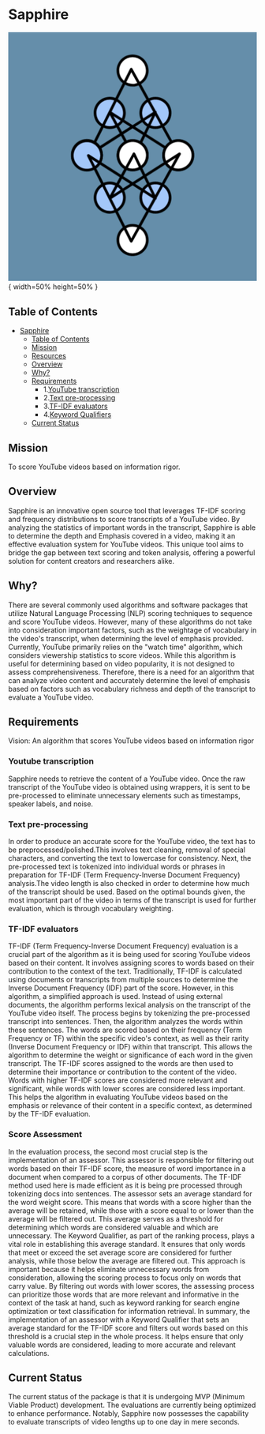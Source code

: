 # Sapphire

![Project Logo](IMG-9758.jpg){ width=50% height=50% }



## Table of Contents

- [Sapphire](#Sapphire)
  - [Table of Contents](#table-of-contents)
  - [Mission](#Mission)
  - [Resources](#Resources)
  - [Overview](#Overview)
  - [Why?](#Why?)
  - [Requirements](#Requirements)
    - 1.[YouTube transcription](#YouTube-transcription)
    - 2.[Text pre-processing](#Text-pre-procesing)
    - 3.[TF-IDF evaluators](#TF-IDF-evaluators)
    - 4.[Keyword Qualifiers](#Keyword-Qualifiers)
   - [Current Status](#Current-Status)



## Mission

To score YouTube videos based on information rigor.





## Overview

Sapphire is an innovative open source tool that leverages TF-IDF scoring and frequency distributions to score transcripts of a YouTube video. By analyzing the statistics of important words in the transcript, Sapphire is able to determine the depth and Emphasis covered in a video, making it an effective evaluation system for YouTube videos. This unique tool aims to bridge the gap between text scoring and token analysis, offering a powerful solution for content creators and researchers alike. 


## Why?

There are several commonly used algorithms and software packages that utilize Natural Language Processing (NLP) scoring techniques to sequence and score YouTube videos. However, many of these algorithms do not take into consideration important factors, such as the weightage of vocabulary in the video's transcript, when determining the level of emphasis provided. Currently, YouTube primarily relies on the "watch time" algorithm, which considers viewership statistics to score videos. While this algorithm is useful for determining based on video popularity, it is not designed to assess comprehensiveness. Therefore, there is a need for an algorithm that can analyze video content and accurately determine the level of emphasis based on factors such as vocabulary richness and depth of the transcript to evaluate a YouTube video.

## Requirements
Vision: An algorithm that scores YouTube videos based on information rigor

 ### Youtube transcription ###
Sapphire needs to retrieve the content of a YouTube video. Once the raw transcript of the YouTube video is obtained using wrappers, it is sent to be pre-processed to eliminate unnecessary elements such as timestamps, speaker labels, and noise. 

### Text pre-processing ###
In order to produce an accurate score for the YouTube video, the text has to be preprocessed/polished.This involves text cleaning, removal of special characters, and converting the text to lowercase for consistency. Next, the pre-processed text is tokenized into individual words or phrases in preparation for TF-IDF (Term Frequency-Inverse Document Frequency) analysis.The video length is also checked in order to determine how much of the transcript should be used. Based on the optimal bounds given, the most important part of the video in terms of the transcript is used for further evaluation, which is through vocabulary weighting.

### TF-IDF evaluators ###
TF-IDF (Term Frequency-Inverse Document Frequency) evaluation is a crucial part of the algorithm as it is being used for scoring YouTube videos based on their content. It involves assigning scores to words based on their contribution to the context of the text. Traditionally, TF-IDF is calculated using documents or transcripts from multiple sources to determine the Inverse Document Frequency (IDF) part of the score. However, in this algorithm, a simplified approach is used. Instead of using external documents, the algorithm performs lexical analysis on the transcript of the YouTube video itself. The process begins by tokenizing the pre-processed transcript into sentences. Then, the algorithm analyzes the words within these sentences. The words are scored based on their frequency (Term Frequency or TF) within the specific video's context, as well as their rarity (Inverse Document Frequency or IDF) within that transcript. This allows the algorithm to determine the weight or significance of each word in the given transcript. The TF-IDF scores assigned to the words are then used to determine their importance or contribution to the content of the video. Words with higher TF-IDF scores are considered more relevant and significant, while words with lower scores are considered less important. This helps the algorithm in evaluating YouTube videos based on the emphasis or relevance of their content in a specific context, as determined by the TF-IDF evaluation.

### Score Assessment ###
In the evaluation process, the second most crucial step is the implementation of an assessor. This assessor is responsible for filtering out words based on their TF-IDF score, the measure of word importance in a document when compared to a corpus of other documents. The TF-IDF method used here is made efficient as it is being pre processed through tokenizing docs into sentences. The assessor sets an average standard for the word weight score. This means that words with a score higher than the average will be retained, while those with a score equal to or lower than the average will be filtered out. This average serves as a threshold for determining which words are considered valuable and which are unnecessary. The Keyword Qualifier, as part of the ranking process, plays a vital role in establishing this average standard. It ensures that only words that meet or exceed the set average score are considered for further analysis, while those below the average are filtered out. This approach is important because it helps eliminate unnecessary words from consideration, allowing the scoring process to focus only on words that carry value. By filtering out words with lower scores, the assessing process can prioritize those words that are more relevant and informative in the context of the task at hand, such as keyword ranking for search engine optimization or text classification for information retrieval. In summary, the implementation of an assessor with a Keyword Qualifier that sets an average standard for the TF-IDF score and filters out words based on this threshold is a crucial step in the whole process. It helps ensure that only valuable words are considered, leading to more accurate and relevant calculations.
 
## Current Status
The current status of the package is that it is undergoing MVP (Minimum Viable Product) development. The evaluations are currently being optimized to enhance performance. Notably, Sapphire now possesses the capability to evaluate transcripts of video lengths up to one day in mere seconds.
